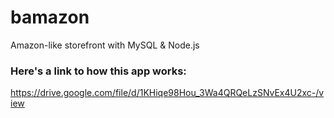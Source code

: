 # bamazon
Amazon-like storefront with MySQL &amp; Node.js

### Here's a link to how this app works:
https://drive.google.com/file/d/1KHiqe98Hou_3Wa4QRQeLzSNvEx4U2xc-/view
